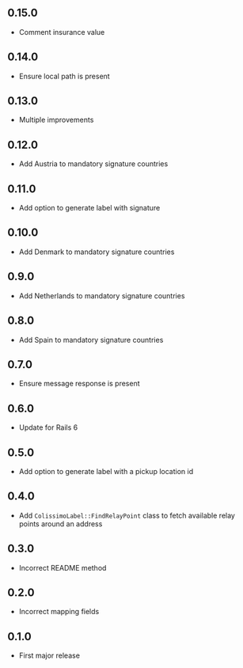 ## 0.15.0

- Comment insurance value

## 0.14.0

- Ensure local path is present

## 0.13.0

- Multiple improvements

## 0.12.0

- Add Austria to mandatory signature countries

## 0.11.0

- Add option to generate label with signature

## 0.10.0

- Add Denmark to mandatory signature countries

## 0.9.0

- Add Netherlands to mandatory signature countries

## 0.8.0

- Add Spain to mandatory signature countries

## 0.7.0

- Ensure message response is present

## 0.6.0

- Update for Rails 6

## 0.5.0

- Add option to generate label with a pickup location id

## 0.4.0

- Add `ColissimoLabel::FindRelayPoint` class to fetch available relay points around an address

## 0.3.0

- Incorrect README method

## 0.2.0

- Incorrect mapping fields

## 0.1.0

- First major release

